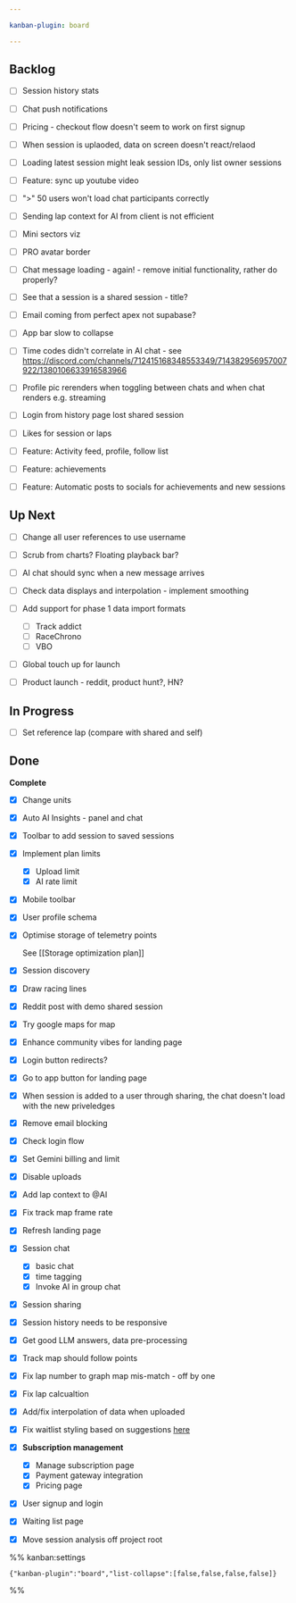 ```yaml
---

kanban-plugin: board

---
```


## Backlog

- [ ] Session history stats
- [ ] Chat push notifications
- [ ] Pricing - checkout flow doesn't seem to work on first signup
- [ ] When session is uplaoded, data on screen doesn't react/relaod
- [ ] Loading latest session might leak session IDs, only list owner sessions
- [ ] Feature: sync up youtube video
- [ ] ">" 50 users won't load chat participants correctly
- [ ] Sending lap context for AI from client is not efficient
- [ ] Mini sectors viz
- [ ] PRO avatar border
- [ ] Chat message loading - again! - remove initial functionality, rather do properly?
- [ ] See that a session is a shared session - title?
- [ ] Email coming from perfect apex not supabase?
- [ ] App bar slow to collapse
- [ ] Time codes didn't correlate in AI chat - see https://discord.com/channels/712415168348553349/714382956957007922/1380106633916583966
- [ ] Profile pic rerenders when toggling between chats and when chat renders e.g. streaming
- [ ] Login from history page lost shared session
- [ ] Likes for session or laps
- [ ] Feature: Activity feed, profile, follow list
- [ ] Feature: achievements
- [ ] Feature: Automatic posts to socials for achievements and new sessions


## Up Next

- [ ] Change all user references to use username
- [ ] Scrub from charts? Floating playback bar?
- [ ] AI chat should sync when a new message arrives
- [ ] Check data displays and interpolation - implement smoothing
- [ ] Add support for phase 1 data import formats
	
	- [ ] Track addict
	- [ ] RaceChrono
	- [ ] VBO
- [ ] Global touch up for launch
- [ ] Product launch - reddit, product hunt?, HN?


## In Progress

- [ ] Set reference lap (compare with shared and self)


## Done

**Complete**
- [x] Change units
- [x] Auto AI Insights - panel and chat
- [x] Toolbar to add session to saved sessions
- [x] Implement plan limits
	
	- [x] Upload limit
	- [x] AI rate limit
- [x] Mobile toolbar
- [x] User profile schema
- [x] Optimise storage of telemetry points
	
	See [[Storage optimization plan]]
- [x] Session discovery
- [x] Draw racing lines
- [x] Reddit post with demo shared session
- [x] Try google maps for map
- [x] Enhance community vibes for landing page
- [x] Login button redirects?
- [x] Go to app button for landing page
- [x] When session is added to a user through sharing, the chat doesn't load with the new priveledges
- [x] Remove email blocking
- [x] Check login flow
- [x] Set Gemini billing and limit
- [x] Disable uploads
- [x] Add lap context to @AI
- [x] Fix track map frame rate
- [x] Refresh landing page
- [x] Session chat
	
	* [x] basic chat
	- [x] time tagging
	- [x] Invoke AI in group chat
- [x] Session sharing
- [x] Session history needs to be responsive
- [x] Get good LLM answers, data pre-processing
- [x] Track map should follow points
- [x] Fix lap number to graph map mis-match - off by one
- [x] Fix lap calcualtion
- [x] Add/fix interpolation of data when uploaded
- [x] Fix waitlist styling based on suggestions [here](https://discord.com/channels/712415168348553349/714382956957007922/1354706690121007114)
- [x] **Subscription management**
	- [x] Manage subscription page
	- [x] Payment gateway integration
	- [x] Pricing page
- [x] User signup and login
- [x] Waiting list page
- [x] Move session analysis off project root




%% kanban:settings
```
{"kanban-plugin":"board","list-collapse":[false,false,false,false]}
```
%%